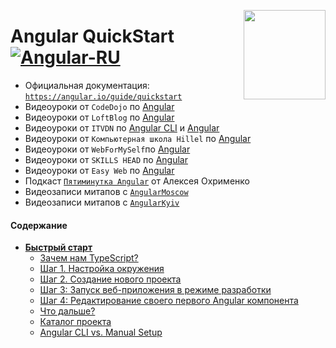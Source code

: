 [<img src="https://rawgit.com/brillout/awesome-angular-components/master/angular-logo.svg" align="right" width="131" height="143">](https://angular.io/guide/quickstart)

# Angular QuickStart  [![Angular-RU](https://img.shields.io/badge/Telegram_chat:-Angular_RU-216bc1.svg?style=flat)](https://t.me/angular_ru)

 - Официальная документация: [`https://angular.io/guide/quickstart`](https://angular.io/guide/quickstart)
 - Видеоуроки от `CodeDojo` по [Angular](https://www.youtube.com/playlist?list=PLqHlAwsJRxANhhHlAlazVrbX69UMJ9Bcu)
 - Видеоуроки от `LoftBlog` по [Angular](https://www.youtube.com/playlist?list=PLY4rE9dstrJzlDoCDCKmgD-xv8VwECOtc)
 - Видеоуроки от `ITVDN` по [Angular CLI](https://www.youtube.com/playlist?list=PLvItDmb0sZw9yk2HjJgEJfYr4VTr43W19) и [Angular](https://www.youtube.com/playlist?list=PLvItDmb0sZw9VKIWMc2Koq4EMo317tcrL)
 - Видеоуроки от `Компьютерная школа Hillel` по [Angular](https://www.youtube.com/watch?v=XVzed9zlVfw)
 - Видеоуроки от `WebForMySelf`по [Angular](https://www.youtube.com/playlist?list=PLD-piGJ3Dtl2WotoOks4_bWOv5wvrtOG_)
 - Видеоуроки от `SKILLS HEAD` по [Angular](https://www.youtube.com/watch?v=N2nOGXhZdM8) 
 - Видеоуроки от `Easy Web` по [Angular](https://www.youtube.com/channel/UCX52gr5pCkqvGejGHOdJByg)
 - Подкаст [`Пятиминутка Angular`](https://www.youtube.com/channel/UCQGzS3MitYnnjTRn2vanOmg/videos) от Алексея Охрименко
 - Видеозаписи митапов с [`AngularMoscow`](https://www.youtube.com/channel/UCpDTAtunmHBcI6CsJoUV7ww/videos)
 - Видеозаписи митапов с [`AngularKyiv`](https://www.youtube.com/channel/UCUpLCAi4YTOSUU5kyNGHlfw)

#### Содержание

- **[Быстрый старт](src/first#s1)**
    - [Зачем нам TypeScript?](src/first#s1-1)
    - [Шаг 1. Настройка окружения](src/first#s1-2)
    - [Шаг 2. Создание нового проекта](src/first#s1-3)
    - [Шаг 3: Запуск веб-приложения в режиме разработки](src/first#s1-4)
    - [Шаг 4: Редактирование своего первого Angular компонента](src/first#s1-5)
    - [Что дальше?](src/first#s1-6)
    - [Каталог проекта](src/first#s1-7)
    - [Angular CLI vs. Manual Setup](src/first#s1-8)

